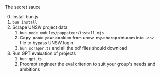 The secret sauce

0. Install bun.js
1. `bun install`
2. Scrape UNSW project data
      1. `bun node_modules/puppeteer/install.mjs`
      2. Copy-paste your cookies from unsw-my.sharepoint.com into `.env` file to bypass UNSW login
      3. `bun scraper.ts` and all the pdf files should download
3. Run GPT evaluation of projects
      1. `bun gpt.ts`
      2. Proompt engineer the eval criterion to suit your group's needs and ambitions
